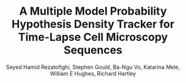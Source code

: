 ---
layout: pub
title: A Multiple Model Probability Hypothesis Density Tracker for Time-Lapse Cell Microscopy Sequences
author: Seyed Hamid Rezatofighi, Stephen Gould, Ba-Ngu Vo, Katarina Mele, William E Hughes, Richard Hartley
year: 2013
paper_link: https://users.cecs.anu.edu.au/~sgould/papers/Rezatofighi_IPMI_2013.pdf
publisher: Information Processing in Medical Imaging (IPMI13)
comments: false
category: blog
---